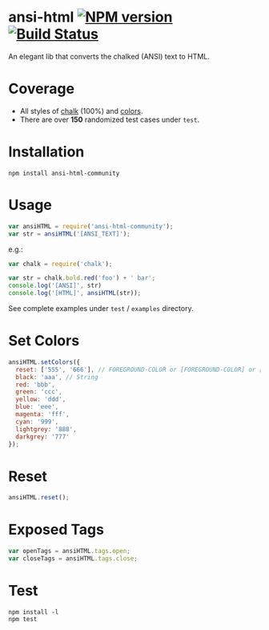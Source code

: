 ansi-html [![NPM version](https://badge.fury.io/js/ansi-html-community.svg)](http://badge.fury.io/js/ansi-html) [![Build Status](https://app.travis-ci.com/mahdyar/ansi-html-community.svg?branch=master)](https://app.travis-ci.com/mahdyar/ansi-html-community)
=========

An elegant lib that converts the chalked (ANSI) text to HTML.

# Coverage

- All styles of [chalk](https://github.com/sindresorhus/chalk) (100%) and [colors](https://github.com/Marak/colors.js).
- There are over **150** randomized test cases under `test`.

# Installation

```
npm install ansi-html-community
```

# Usage

```javascript
var ansiHTML = require('ansi-html-community');
var str = ansiHTML('[ANSI_TEXT]');
```

e.g.:

```javascript
var chalk = require('chalk');

var str = chalk.bold.red('foo') + ' bar';
console.log('[ANSI]', str)
console.log('[HTML]', ansiHTML(str));
```

See complete examples under `test` / `examples` directory.

# Set Colors

```javascript
ansiHTML.setColors({
  reset: ['555', '666'], // FOREGROUND-COLOR or [FOREGROUND-COLOR] or [, BACKGROUND-COLOR] or [FOREGROUND-COLOR, BACKGROUND-COLOR]
  black: 'aaa', // String
  red: 'bbb',
  green: 'ccc',
  yellow: 'ddd',
  blue: 'eee',
  magenta: 'fff',
  cyan: '999',
  lightgrey: '888',
  darkgrey: '777'
});
```

# Reset

```javascript
ansiHTML.reset();
```

# Exposed Tags

```javascript
var openTags = ansiHTML.tags.open;
var closeTags = ansiHTML.tags.close;
```

# Test

```
npm install -l
npm test
```
